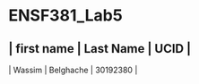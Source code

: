 # ENSF381_Lab5

| first name | Last Name |   UCID   |
-------------------------------------
| Wassim     | Belghache | 30192380 |